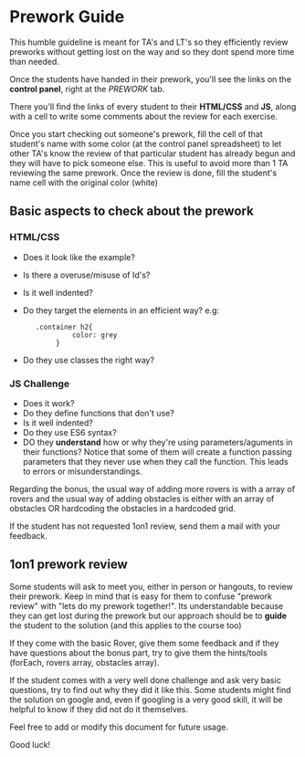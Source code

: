 # Prework Guide #

This humble guideline is meant for TA's and LT's so they efficiently review preworks without getting lost on the way and so they dont spend more time than needed.

Once the students have handed in their prework, you'll see the links on the **control panel**, right at the *PREWORK* tab.

There you'll find the links of every student to their **HTML/CSS** and **JS**, along with a cell to write some comments about the review for each exercise.

Once you start checking out someone's prework, fill the cell of that student's name with some color (at the control panel spreadsheet) to let other TA's know the review of that particular student has already begun and they will have to pick someone else. This is useful to avoid more than 1 TA reviewing the same prework.
Once the review is done, fill the student's name cell with the original color (white)

## Basic aspects to check about the prework ##

### HTML/CSS ###
  * Does it look like the example?
  * Is there a overuse/misuse of Id's?
  * Is it well indented?
  * Do they target the elements in an efficient way? e.g:
        
           .container h2{
                    color: grey
                }
  * Do they use classes the right way?

### JS Challenge ### 

  * Does it work?
  * Do they define functions that don't use?
  * Is it well indented?
  * Do they use ES6 syntax?
  * DO they **understand** how or why they're using parameters/aguments  in their functions? Notice that some of them will create a function     passing parameters that they never use when they call the function. This leads to errors or misunderstandings.

Regarding the bonus, the usual way of adding more rovers is with a array of rovers and the usual way of adding obstacles is either with an array of obstacles OR hardcoding the obstacles in a hardcoded grid.

If the student has not requested 1on1 review, send them a mail with your feedback.

## 1on1 prework review ##

Some students will ask to meet you, either in person or hangouts, to review their prework. Keep in mind that is easy for them to confuse "prework review" with "lets do my prework together!". Its understandable because they can get lost during the prework but our approach should be to **guide** the student to the solution (and this applies to the course too)

If they come with the basic Rover, give them some feedback and if they have questions about the bonus part, try to give them the hints/tools (forEach, rovers array, obstacles array).

If the student comes with a very well done challenge and ask very basic questions, try to find out why they did it like this. Some students might find the solution on google and, even if googling is a very good skill, it will be helpful to know if they did not do it themselves.

Feel free to add or modify this document for future usage.

Good luck!

